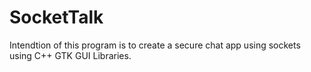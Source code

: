 # SocketTalk
Intendtion of this program is to create a secure chat app using sockets using C++ GTK GUI Libraries. 
